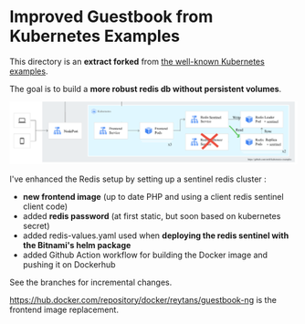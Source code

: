 # Improved Guestbook from Kubernetes Examples

This directory is an **extract forked** from [the well-known Kubernetes examples](https://github.com/kubernetes/examples).

The goal is to build a **more robust redis db without persistent volumes**.

![Architecture](./kubernetes-guestbook-with-redis-sentinel.png)

I've enhanced the Redis setup by setting up a sentinel redis cluster :
- **new frontend image** (up to date PHP and using a client redis sentinel client code)
- added **redis password** (at first static, but soon based on kubernetes secret)
- added redis-values.yaml used when **deploying the redis sentinel with the Bitnami's helm package**
- added Github Action workflow for building the Docker image and pushing it on Dockerhub

See the branches for incremental changes.

https://hub.docker.com/repository/docker/reytans/guestbook-ng is the frontend image replacement. 
